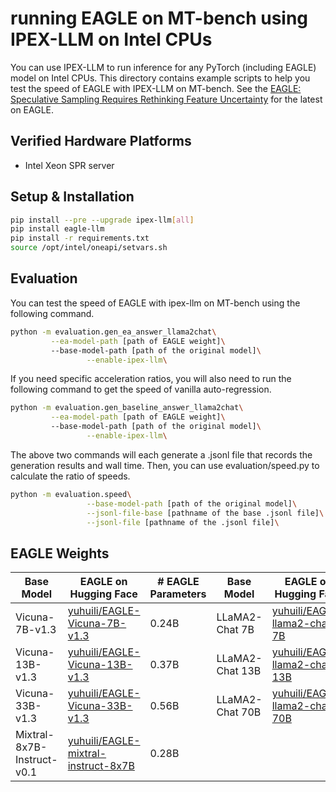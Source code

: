 # running EAGLE on MT-bench using IPEX-LLM on Intel CPUs
You can use IPEX-LLM to run inference for any PyTorch (including EAGLE) model on Intel CPUs. This directory contains example scripts to help you test the speed of EAGLE with IPEX-LLM on MT-bench.
See the [EAGLE: Speculative Sampling Requires Rethinking Feature Uncertainty](https://github.com/SafeAILab/EAGLE) for the latest on EAGLE.

## Verified Hardware Platforms

- Intel Xeon SPR server

## Setup & Installation
```bash
pip install --pre --upgrade ipex-llm[all]
pip install eagle-llm
pip install -r requirements.txt
source /opt/intel/oneapi/setvars.sh 
```

## Evaluation
You can test the speed of EAGLE with ipex-llm on MT-bench using the following command.
```bash
python -m evaluation.gen_ea_answer_llama2chat\
		 --ea-model-path [path of EAGLE weight]\ 
		 --base-model-path [path of the original model]\
                 --enable-ipex-llm\
```
If you need specific acceleration ratios, you will also need to run the following command to get the speed of vanilla auto-regression.
```bash
python -m evaluation.gen_baseline_answer_llama2chat\
		 --ea-model-path [path of EAGLE weight]\ 
		 --base-model-path [path of the original model]\
                 --enable-ipex-llm\
```
The above two commands will each generate a .jsonl file that records the generation results and wall time. Then, you can use evaluation/speed.py to calculate the ratio of speeds.
```bash
python -m evaluation.speed\
                 --base-model-path [path of the original model]\
                 --jsonl-file-base [pathname of the base .jsonl file]\
                 --jsonl-file [pathname of the .jsonl file]\
```

## EAGLE Weights

| Base Model  | EAGLE on Hugging Face  | \# EAGLE Parameters | Base Model  | EAGLE on Hugging Face  | \# EAGLE Parameters |
|------|------|------|------|------|------|
| Vicuna-7B-v1.3 | [yuhuili/EAGLE-Vicuna-7B-v1.3](https://huggingface.co/yuhuili/EAGLE-Vicuna-7B-v1.3) | 0.24B | LLaMA2-Chat 7B | [yuhuili/EAGLE-llama2-chat-7B](https://huggingface.co/yuhuili/EAGLE-llama2-chat-7B) | 0.24B |
| Vicuna-13B-v1.3 | [yuhuili/EAGLE-Vicuna-13B-v1.3](https://huggingface.co/yuhuili/EAGLE-Vicuna-13B-v1.3) | 0.37B | LLaMA2-Chat 13B | [yuhuili/EAGLE-llama2-chat-13B](https://huggingface.co/yuhuili/EAGLE-llama2-chat-13B) | 0.37B |
| Vicuna-33B-v1.3 | [yuhuili/EAGLE-Vicuna-33B-v1.3](https://huggingface.co/yuhuili/EAGLE-Vicuna-33B-v1.3)| 0.56B | LLaMA2-Chat 70B| [yuhuili/EAGLE-llama2-chat-70B](https://huggingface.co/yuhuili/EAGLE-llama2-chat-70B)| 0.99B |
| Mixtral-8x7B-Instruct-v0.1 | [yuhuili/EAGLE-mixtral-instruct-8x7B](https://huggingface.co/yuhuili/EAGLE-mixtral-instruct-8x7B)| 0.28B |


